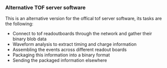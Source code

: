 ### Alternative TOF server software

This is an alternative version for the offical tof server software,
its tasks are the following:

* Connect to tof readoutboards through the network and gather their 
  binary blob data
* Waveform analysis to extract timing and charge information
* Assembling the events across different readout boards
* Packaging this information into a binary format
* Sending the packaged information elsewhere

